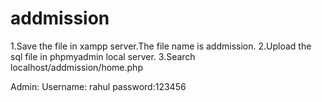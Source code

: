 # addmission
 1.Save the file in xampp server.The file  name is addmission.
 2.Upload the sql file in phpmyadmin local server.
 3.Search localhost/addmission/home.php

Admin:
 Username: rahul
 password:123456

